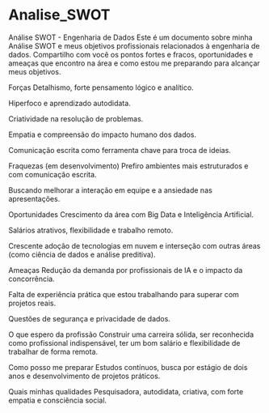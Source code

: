# Analise_SWOT
Análise SWOT - Engenharia de Dados
Este é um documento sobre minha Análise SWOT e meus objetivos profissionais relacionados à engenharia de dados. Compartilho com você os pontos fortes e fracos, oportunidades e ameaças que encontro na área e como estou me preparando para alcançar meus objetivos.

Forças
Detalhismo, forte pensamento lógico e analítico.

Hiperfoco e aprendizado autodidata.

Criatividade na resolução de problemas.

Empatia e compreensão do impacto humano dos dados.

Comunicação escrita como ferramenta chave para troca de ideias.

Fraquezas (em desenvolvimento)
Prefiro ambientes mais estruturados e com comunicação escrita.

Buscando melhorar a interação em equipe e a ansiedade nas apresentações.

Oportunidades
Crescimento da área com Big Data e Inteligência Artificial.

Salários atrativos, flexibilidade e trabalho remoto.

Crescente adoção de tecnologias em nuvem e interseção com outras áreas (como ciência de dados e análise preditiva).

Ameaças
Redução da demanda por profissionais de IA e o impacto da concorrência.

Falta de experiência prática que estou trabalhando para superar com projetos reais.

Questões de segurança e privacidade de dados.

O que espero da profissão
Construir uma carreira sólida, ser reconhecida como profissional indispensável, ter um bom salário e flexibilidade de trabalhar de forma remota.

Como posso me preparar
Estudos contínuos, busca por estágio de dois anos e desenvolvimento de projetos práticos.

Quais minhas qualidades
Pesquisadora, autodidata, criativa, com forte empatia e consciência social.
